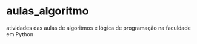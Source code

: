 # aulas_algoritmo
atividades das aulas de algoritmos e lógica de programação na faculdade em Python 
